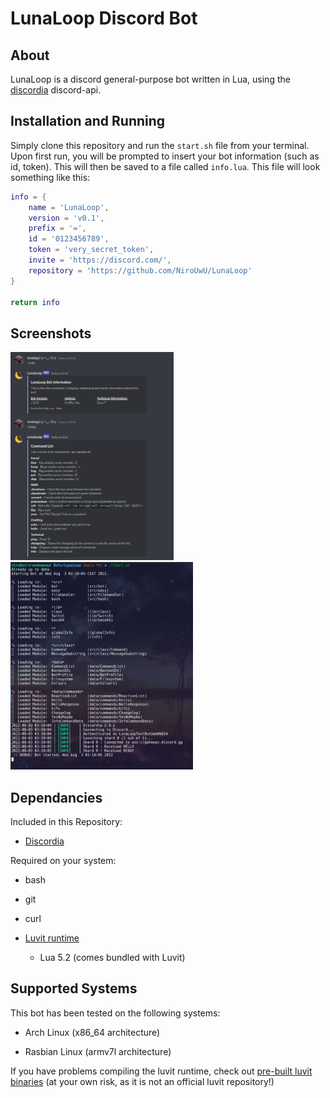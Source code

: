 # LunaLoop Discord Bot

## About

LunaLoop is a discord general-purpose bot written in Lua, using the [discordia](https://github.com/SinisterRectus/Discordia) discord-api.

## Installation and Running

Simply clone this repository and run the `start.sh` file from your terminal. Upon first run, you will be prompted to insert your bot information (such as id, token). This will then be saved to a file called `info.lua`. This file will look something like this:

```lua
info = {
    name = 'LunaLoop',
    version = 'v0.1',
    prefix = '=',
    id = '0123456789',
    token = 'very_secret_token',
    invite = 'https://discord.com/',
    repository = 'https://github.com/NiroUwU/LunaLoop'
}

return info
```

## Screenshots

<img title="" src=".git-pictures/info_help.png" alt="Help and Info command" data-align="inline" width="261"> <img title="" src=".git-pictures/start_script.png" alt="Start Script" width="292">

## Dependancies

Included in this Repository:

+ [Discordia](https://github.com/SinisterRectus/Discordia)

Required on your system:

+ bash

+ git

+ curl

+ [Luvit runtime](https://github.com/luvit/luvit)
  
  + Lua 5.2 (comes bundled with Luvit)

## Supported Systems

This bot has been tested on the following systems:

+ Arch Linux (x86_64 architecture)

+ Rasbian Linux (armv7l architecture)

If you have problems compiling the luvit runtime, check out [pre-built luvit binaries](https://github.com/truemedian/luvit-bin) (at your own risk, as it is not an official luvit repository!)
